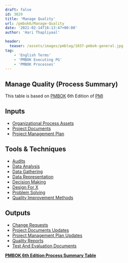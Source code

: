 ```yaml
---
draft: false
id: 3029   
title: 'Manage Quality'
url: /pmbok6/Manage-Quality
date: '2021-02-14T16:13:47+00:00'
author: 'Hari Thapliyaal'

header:
  teaser: /assets/images/pmblog/1037-pmbok-general.jpg
tag:
    - 'English Terms'
    - 'PMBOK Executing PG'
    - 'PMBOK Processes'
---
```


## Manage Quality (Process Summary)

This table is based on [PMBOK](https://www.pmi.org/pmbok-guide-standards) 6th Edition of [PMI](https:/www.pmi.org)

## **Inputs**

- [Organizational Process Assets](/pmbok6/organizational-process-assets)
- [Project Documents](/pmbok6/project-documents)
- [Project Management Plan](/pmbok6/project-management-plan)

## **Tools &amp; Techniques**

- [Audits](/pmbok6/audits)
- [Data Analysis](/pmbok6/data-analysis)
- [Data Gathering](/pmbok6/data-gathering)
- [Data Representation](/pmbok6/data-representation)
- [Decision Making](/pmbok6/decision-making)
- [Design For X](/pmbok6/design-for-x)
- [Problem Solving](/pmbok6/problem-solving)
- [Quality Improvement Methods](/pmbok6/quality-improvement-methods)

## **Outputs**

- [Change Requests](/pmbok6/change-requests)
- [Project Documents Updates](/pmbok6/project-documents-updates)
- [Project Management Plan Updates](/pmbok6/project-management-plan-updates)
- [Quality Reports](/pmbok6/quality-reports)
- [Test And Evaluation Documents](/pmbok6/test-and-evaluation-documents)

**[PMBOK 6th Edition Process Summary Table](process-groups-and-processes-in-pmbok6/)**